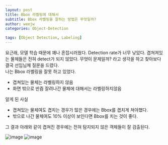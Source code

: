 ```yaml
---
layout: post
title: Bbox 라벨링에 대해서
subtitle: Bbox 라벨링을 잘하는 방법은 무엇일까?
author: weejw
categories: Object-Detection

tags: [Object Detection, Labeling]
---
```

요근래, 모델 학습 때문에 꽤나 혼잡시러웠다. Detection rate가 너무 낮았다. 겹쳐져있는 물체들은 전혀 detect가 되지 않았다. 무엇이 문제일까? 라고 생각을 하고 찾아보다 결국 선임님께 질문을 드렸다. <br>
나는 Bbox 라벨링을 잘못 하고 있었다. 
- 겹쳐있는 물체는 라벨링하지 않음
- 화면 밖으로 반즘 잘려나간 물체에 대해서는 라벨링하지않음 

알게 된 사실
- 겹쳐있는 물체여도 겹치는 경우가 많은 경우에는 Bbox를 겹치게 쳐야했다.
- 밖으로 나간 물체여도 10% 이상이 보인다면 Bbox를 치는 것이 좋다.

그 결과 아래와 같이 겹쳐진 경우에는 전혀 탐지되지 않은 객체들이 잘 검출된다. <br>

![image](https://user-images.githubusercontent.com/33684393/166204531-dadad4a2-708c-461e-a3ca-86ad6ab6278d.png)
![image](https://user-images.githubusercontent.com/33684393/166204611-d43abb19-944e-4908-ad8d-bf7512dfe51e.png)
